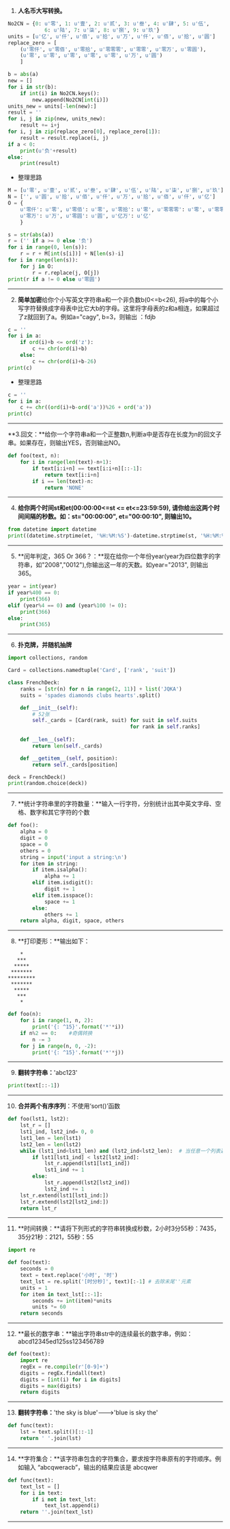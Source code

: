 1. **人名币大写转换。**

```python
No2CN = {0: u'零', 1: u'壹', 2: u'贰', 3: u'叁', 4: u'肆', 5: u'伍',
            6: u'陆', 7: u'柒', 8: u'捌', 9: u'玖'}
units = [u'亿', u'仟', u'佰', u'拾', u'万', u'仟', u'佰', u'拾', u'圆']
replace_zero = [
    (u'零仟', u'零佰', u'零拾', u'零零零', u'零零', u'零万', u'零圆'),
    (u'零', u'零', u'零', u'零', u'零', u'万', u'圆')
    ]

b = abs(a)
new = []
for i in str(b):
    if int(i) in No2CN.keys():
        new.append(No2CN[int(i)])
units_new = units[-len(new):]
result = ''
for i, j in zip(new, units_new):
    result += i+j
for i, j in zip(replace_zero[0], replace_zero[1]):
    result = result.replace(i, j)
if a < 0:
    print(u'负'+result)
else:
    print(result)
```

* 整理思路

```python
M = [u'零', u'壹', u'贰', u'叁', u'肆', u'伍', u'陆', u'柒', u'捌', u'玖']
N = ['', u'圆', u'拾', u'佰', u'仟', u'万', u'拾', u'佰', u'仟', u'亿']
O = {
    u'零仟': u'零', u'零佰': u'零', u'零拾': u'零', u'零零零': u'零', u'零零': u'零',
    u'零万': u'万', u'零圆': u'圆', u'亿万': u'亿'
    }

s = str(abs(a))
r = ('' if a >= 0 else '负')
for i in range(0, len(s)):
    r = r + M[int(s[i])] + N[len(s)-i]
for i in range(len(s)):
    for j in O:
        r = r.replace(j, O[j])
print(r if a != 0 else u'零圆')
```

***

2. **简单加密**给你个小写英文字符串a和一个非负数b(0<=b<26), 将a中的每个小写字符替换成字母表中比它大b的字母。这里将字母表的z和a相连，如果超过了z就回到了a。例如a="cagy", b=3，则输出 ：fdjb

```python
c = ''
for i in a:
    if ord(i)+b <= ord('z'):
        c += chr(ord(i)+b)
    else:
        c += chr(ord(i)+b-26)
print(c)
```

* 整理思路

```python
c = ''
for i in a:
    c += chr((ord(i)+b-ord('a'))%26 + ord('a'))
print(c)
```

***
**3.回文：**给你一个字符串a和一个正整数n,判断a中是否存在长度为n的回文子串。如果存在，则输出YES，否则输出NO。

```python
def foo(text, n):
    for i in range(len(text)-n+1):
        if text[i:i+n] == text[i:i+n][::-1]:
            return text[i:i+n]
        if i == len(text)-n:
            return 'NONE'
```

***

4. **给你两个时间st和et(00:00:00<=st <= et<=23:59:59), 请你给出这两个时间间隔的秒数。如：st="00:00:00", et="00:00:10", 则输出10。**

```python
from datetime import datetime
print((datetime.strptime(et, '%H:%M:%S')-datetime.strptime(st, '%H:%M:%S')).seconds)
```

***

5. **闰年判定，365 Or 366？：**现在给你一个年份year(year为四位数字的字符串，如"2008","0012"),你输出这一年的天数。如year="2013", 则输出365。

```python
year = int(year)
if year%400 == 0:
    print(366)
elif (year%4 == 0) and (year%100 != 0):
    print(366)
else:
    print(365)
```

***

6. **扑克牌，并随机抽牌**

```python
import collections, random

Card = collections.namedtuple('Card', ['rank', 'suit'])

class FrenchDeck:
    ranks = [str(n) for n in range(2, 11)] + list('JQKA')
    suits = 'spades diamonds clubs hearts'.split()

    def __init__(self):
        # 52张
        self._cards = [Card(rank, suit) for suit in self.suits
                                        for rank in self.ranks]
    
    def __len__(self):
        return len(self._cards)

    def __getitem__(self, position):
        return self._cards[position]

deck = FrenchDeck()
print(random.choice(deck))
```

***

7. **统计字符串里的字符数量：**输入一行字符，分别统计出其中英文字母、空格、数字和其它字符的个数

```python
def foo():
    alpha = 0
    digit = 0
    space = 0
    others = 0
    string = input('input a string:\n')
    for item in string:
        if item.isalpha():
            alpha += 1
        elif item.isdigit():
            digit += 1
        elif item.isspace():
            space += 1
        else:
            others += 1
    return alpha, digit, space, others
```

***

8. **打印菱形：**输出如下：

```text
    *    
   ***   
  *****  
 ******* 
*********
 ******* 
  *****  
   ***   
    * 
```

```python
def foo(n):
    for i in range(1, n, 2):
        print('{: ^15}'.format('*'*i))
    if n%2 == 0:	#奇偶转换
        n -= 3
    for j in range(n, 0, -2):
        print('{: ^15}'.format('*'*j))

```

***

9. **翻转字符串：**'abc123'

```python
print(text[::-1])
```

***

10. **合并两个有序序列**：不使用‘sort()’函数

```python
def foo(lst1, lst2):
    lst_r = []
    lst1_ind, lst2_ind= 0, 0
    lst1_len = len(lst1)
    lst2_len = len(lst2)
    while (lst1_ind<lst1_len) and (lst2_ind<lst2_len):	# 当任意一个列表遍历完，则跳出循环
        if lst1[lst1_ind] < lst2[lst2_ind]:
            lst_r.append(lst1[lst1_ind])
            lst1_ind += 1
        else:
            lst_r.append(lst2[lst2_ind])
            lst2_ind += 1
    lst_r.extend(lst1[lst1_ind:])
    lst_r.extend(lst2[lst2_ind:])
    return lst_r
```

***

11. **时间转换：**请将下列形式的字符串转换成秒数，2小时3分55秒：7435，35分21秒：2121，55秒：55

```python
import re

def foo(text):
    seconds = 0
    text = text.replace('小时', '时')
    text_lst = re.split('[时分秒]', text)[:-1]	# 去除末尾''元素
    units = 1
    for item in text_lst[::-1]:
        seconds += int(item)*units
        units *= 60
    return seconds
```

***

12. **最长的数字串：**输出字符串str中的连续最长的数字串，例如：abcd12345ed125ss123456789

```python
def foo(text):
    import re
    regEx = re.compile(r'[0-9]+')
    digits = regEx.findall(text)
    digits = [int(i) for i in digits]
    digits = max(digits)
    return digits
```

***

13. **翻转字符串：**'the sky is blue'--->'blue is sky the'

```python
def func(text):
    lst = text.split()[::-1]
    return ' '.join(lst)
```

***

14. **字符集合：**该字符串包含的字符集合，要求按字符串原有的字符顺序。例如输入 “abcqweracb”，输出的结果应该是 abcqwer

```python
def func(text):
    text_lst = []
    for i in text:
        if i not in text_lst:
            text_lst.append(i)
    return ''.join(text_lst)
```

***

